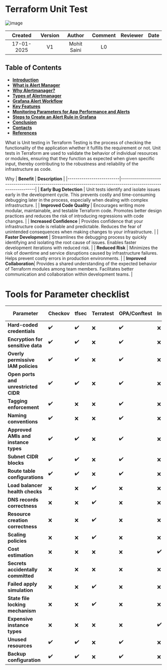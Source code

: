# Terraform Unit Test

![image](https://github.com/user-attachments/assets/fad9161b-d309-45c7-9c2d-a8fa22910b62)


| Created     |    Version   | Author | Comment | Reviewer | Date |
|:------------------:|:-------------:|:-------------:|:-------------:|:------------------:|:--------:|
| 17-01-2025   | V1   | Mohit Saini | L0 | | |

## **Table of Contents**

- [**Introduction**](#introduction)
- [**What is Alert Manager**](#what-is-alert-manager)
- [**Why Alertmanager?**](#why-alertmanager)
- [**Types of Alertmanager**](#related-resources-of-grafana-alert-manager-types)
- [**Grafana Alert Workflow**](#grafana-alert-workflow)
- [**Key Features**](#key-features)
- [**Monitoring Parameters for App Performance and Alerts**](#monitoring-parameters-for-app-performance-and-alerts)
- [**Steps to Create an Alert Rule in Grafana**](#steps-to-create-an-alert-rule-in-grafana)
- [**Conclusion**](#conclusion)
- [**Contacts**](#contacts)
- [**References**](#references)


What is Unit testing in Terraform
Testing is the process of checking the functionality of the application whether it fulfills the requirement or not. Unit tests in Terraform are used to validate the behavior of individual resources or modules, ensuring that they function as expected when given specific input, thereby contributing to the robustness and reliability of the infrastructure as code.

Why
| **Benefit**              | **Description**                                                                                                 |
|--------------------------|-----------------------------------------------------------------------------------------------------------------|
| **Early Bug Detection**   | Unit tests identify and isolate issues early in the development cycle. This prevents costly and time-consuming debugging later in the process, especially when dealing with complex infrastructure. |
| **Improved Code Quality** | Encourages writing more modular, maintainable, and testable Terraform code. Promotes better design practices and reduces the risk of introducing regressions with code changes. |
| **Increased Confidence**  | Provides confidence that your infrastructure code is reliable and predictable. Reduces the fear of unintended consequences when making changes to your infrastructure. |
| **Faster Development**    | Streamlines the debugging process by quickly identifying and isolating the root cause of issues. Enables faster development iterations with reduced risk. |
| **Reduced Risk**          | Minimizes the risk of downtime and service disruptions caused by infrastructure failures. Helps prevent costly errors in production environments. |
| **Improved Collaboration**| Provides a shared understanding of the expected behavior of Terraform modules among team members. Facilitates better communication and collaboration within development teams. |



# Tools for Parameter checklist 

| **Parameter**                     | **Checkov** | **tfsec** | **Terratest** | **OPA/Conftest** | **Infracost** | **GitLeaks** | **Sentinel** | **Terrascan** | **tflint** | **Kitchen-Terraform** |
|------------------------------------|-------------|-----------|---------------|------------------|---------------|--------------|--------------|----------------|------------|----------------------|
| **Hard-coded credentials**         | ✔️          | ✔️        | ❌            | ✔️               | ❌            | ✔️           | ✔️           | ✔️             | ✔️         | ✔️                   |
| **Encryption for sensitive data**  | ✔️          | ✔️        | ❌            | ✔️               | ❌            | ❌           | ✔️           | ✔️             | ✔️         | ✔️                   |
| **Overly permissive IAM policies** | ✔️          | ✔️        | ❌            | ✔️               | ❌            | ❌           | ✔️           | ✔️             | ✔️         | ✔️                   |
| **Open ports and unrestricted CIDR** | ✔️         | ✔️        | ❌            | ✔️               | ❌            | ❌           | ✔️           | ✔️             | ✔️         | ✔️                   |
| **Tagging enforcement**            | ✔️          | ❌        | ❌            | ✔️               | ❌            | ❌           | ✔️           | ❌             | ❌         | ✔️                   |
| **Naming conventions**             | ✔️          | ❌        | ❌            | ✔️               | ❌            | ❌           | ✔️           | ❌             | ❌         | ✔️                   |
| **Approved AMIs and instance types** | ✔️         | ✔️        | ❌            | ✔️               | ❌            | ❌           | ✔️           | ✔️             | ✔️         | ✔️                   |
| **Subnet CIDR blocks**             | ✔️          | ✔️        | ❌            | ✔️               | ❌            | ❌           | ✔️           | ✔️             | ✔️         | ✔️                   |
| **Route table configurations**     | ✔️          | ✔️        | ❌            | ✔️               | ❌            | ❌           | ✔️           | ✔️             | ✔️         | ✔️                   |
| **Load balancer health checks**    | ❌          | ❌        | ✔️            | ❌               | ❌            | ❌           | ❌           | ❌             | ❌         | ✔️                   |
| **DNS records correctness**        | ❌          | ❌        | ✔️            | ❌               | ❌            | ❌           | ❌           | ❌             | ❌         | ✔️                   |
| **Resource creation correctness**  | ❌          | ❌        | ✔️            | ❌               | ❌            | ❌           | ❌           | ❌             | ❌         | ✔️                   |
| **Scaling policies**               | ❌          | ❌        | ✔️            | ❌               | ❌            | ❌           | ❌           | ❌             | ❌         | ✔️                   |
| **Cost estimation**                | ❌          | ❌        | ❌            | ❌               | ✔️            | ❌           | ❌           | ❌             | ❌         | ❌                   |
| **Secrets accidentally committed** | ❌          | ❌        | ❌            | ❌               | ❌            | ✔️           | ❌           | ❌             | ❌         | ❌                   |
| **Failed apply simulation**        | ❌          | ❌        | ✔️            | ❌               | ❌            | ❌           | ❌           | ❌             | ❌         | ✔️                   |
| **State file locking mechanism**   | ❌          | ❌        | ✔️            | ❌               | ❌            | ❌           | ❌           | ❌             | ❌         | ✔️                   |
| **Expensive instance types**       | ❌          | ❌        | ❌            | ❌               | ✔️            | ❌           | ❌           | ❌             | ❌         | ❌                   |
| **Unused resources**               | ✔️          | ✔️        | ❌            | ✔️               | ❌            | ❌           | ✔️           | ✔️             | ✔️         | ✔️                   |
| **Backup configuration**           | ✔️          | ✔️        | ❌            | ✔️               | ❌            | ❌           | ✔️           | ✔️             | ✔️         | ✔️                   |

